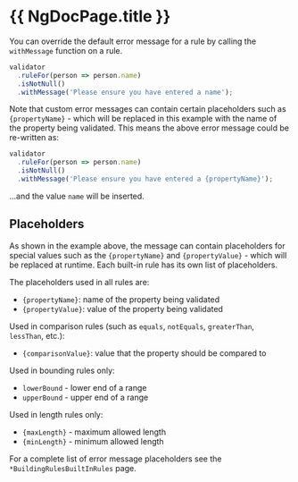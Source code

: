 # {{ NgDocPage.title }}

You can override the default error message for a rule by calling the `withMessage` function on a rule.

```typescript
validator
  .ruleFor(person => person.name)
  .isNotNull()
  .withMessage('Please ensure you have entered a name');
```

Note that custom error messages can contain certain placeholders such as `{propertyName}` - which will be replaced in this example with the name of the property being validated. This means the above error message could be re-written as:

```typescript
validator
  .ruleFor(person => person.name)
  .isNotNull()
  .withMessage('Please ensure you have entered a {propertyName}');
```

...and the value `name` will be inserted.

## Placeholders

As shown in the example above, the message can contain placeholders for special values such as the `{propertyName}` and `{propertyValue}` - which will be replaced at runtime. Each built-in rule has its own list of placeholders.

The placeholders used in all rules are:

- `{propertyName}`: name of the property being validated
- `{propertyValue}`: value of the property being validated

Used in comparison rules (such as `equals`, `notEquals`, `greaterThan`, `lessThan`, etc.):

- `{comparisonValue}`: value that the property should be compared to

Used in bounding rules only:

- `lowerBound` - lower end of a range
- `upperBound` - upper end of a range

Used in length rules only:

- `{maxLength}` - maximum allowed length
- `{minLength}` - minimum allowed length

For a complete list of error message placeholders see the `*BuildingRulesBuiltInRules` page.

